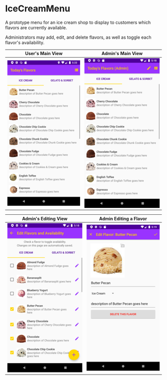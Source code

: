 # IceCreamMenu
A prototype menu for an ice cream shop to display to customers which flavors are currently available.

Administrators may add, edit, and delete flavors, as well as toggle each flavor's availability.

User's Main View | Admin's Main View
------- | --------
![User's Main View](/IceCreamMenu/user-screenshot-main.png) | ![Admin's Main View](/IceCreamMenu/admin-screenshot-main.png)

Admin's Editing View | Admin Editing a Flavor
------- | --------
![Admin's Editing View](/IceCreamMenu/admin-screenshot-edit.png) | ![Admin Editing a Flavor](/IceCreamMenu/admin-screenshot-edit-flavor.png)
